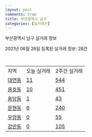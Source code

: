 ```yaml
---
layout: post
comments: true
title: 부산광역시 남구
categories: [실거래가]
---
```


부산광역시 남구 실거래 정보

2021년 06월 26일 등록된 실거래 정보: 28건

<script type="text/javascript">
  google.charts.load('current', {'packages':['corechart']});
  google.charts.setOnLoadCallback(drawChart);

  function drawChart() {
    var data = google.visualization.arrayToDataTable([['거래일', '매매', '전월세', '전매'], ['2021-02', 0, 17, 0], ['2021-03', 4, 54, 0], ['2021-04', 223, 163, 39], ['2021-05', 394, 197, 86], ['2021-06', 142, 111, 8]]);

    var options = {
      title: '최근 유형별 거래량 추이',
      legend: { position: 'bottom' }
    };

    var chart = new google.visualization.LineChart(document.getElementById('columnchart_material'));
    chart.draw(data, (options));
  }
</script>

<div id="columnchart_material" style="width: 450px; margin-left: -35px"></div>
<br>
<table class="sortable">
  <tr>
    <td>지역</td>
    <td>오늘 실거래</td>
    <td>2주간 실거래</td>
  </tr>

  
  <tr class="item">
    <td><a href="2629010600.html">대연동</a></td>
    <td><a href="2629010600.html">11</a></td>
    <td><a href="2629010600.html">544</a></td>
  </tr>
    

  <tr class="item">
    <td><a href="2629010700.html">용호동</a></td>
    <td><a href="2629010700.html">10</a></td>
    <td><a href="2629010700.html">451</a></td>
  </tr>
    

  <tr class="item">
    <td><a href="2629010800.html">용당동</a></td>
    <td><a href="2629010800.html">1</a></td>
    <td><a href="2629010800.html">43</a></td>
  </tr>
    

  <tr class="item">
    <td><a href="2629010900.html">문현동</a></td>
    <td><a href="2629010900.html">6</a></td>
    <td><a href="2629010900.html">240</a></td>
  </tr>
    

  <tr class="item">
    <td><a href="2629011000.html">우암동</a></td>
    <td><a href="2629011000.html">0</a></td>
    <td><a href="2629011000.html">55</a></td>
  </tr>
    

  <tr class="item">
    <td><a href="2629011100.html">감만동</a></td>
    <td><a href="2629011100.html">0</a></td>
    <td><a href="2629011100.html">105</a></td>
  </tr>
    


</table>


    